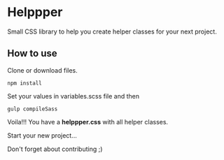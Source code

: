 # Helppper

Small CSS library to help you create helper classes for your next project.

## How to use
Clone or download files.

```
npm install
```

Set your values in variables.scss file and then
```
gulp compileSass
```

Voila!!!
You have a **helppper.css** with all helper classes.

Start your new project... 

Don't forget about contributing ;)
